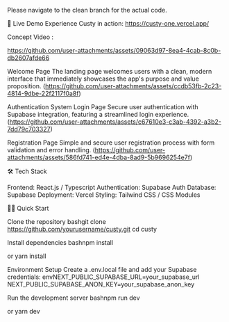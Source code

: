 Please navigate to the clean branch for the actual code.

🚀 Live Demo Experience Custy in action: https://custy-one.vercel.app/ 

Concept Video : 

https://github.com/user-attachments/assets/09063d97-8ea4-4cab-8c0b-db2607afde66

Welcome Page The landing page welcomes users with a clean, modern interface that immediately showcases the app's purpose and value proposition. (https://github.com/user-attachments/assets/ccdb53fb-2c23-4814-9dbe-22f2117f0a8f)

Authentication System Login Page Secure user authentication with Supabase integration, featuring a streamlined login experience. (https://github.com/user-attachments/assets/c67610e3-c3ab-4392-a3b2-7dd79c703327)

Registration Page Simple and secure user registration process with form validation and error handling. (https://github.com/user-attachments/assets/586fd741-ed4e-4dba-8ad9-5b9696254e7f)

🛠️ Tech Stack

Frontend: React.js / Typescript Authentication: Supabase Auth Database: Supabase Deployment: Vercel Styling: Tailwind CSS / CSS Modules

🏃‍♂️ Quick Start

Clone the repository bashgit clone https://github.com/yourusername/custy.git cd custy

Install dependencies bashnpm install

or
yarn install

Environment Setup Create a .env.local file and add your Supabase credentials: envNEXT_PUBLIC_SUPABASE_URL=your_supabase_url NEXT_PUBLIC_SUPABASE_ANON_KEY=your_supabase_anon_key

Run the development server bashnpm run dev

or
yarn dev
